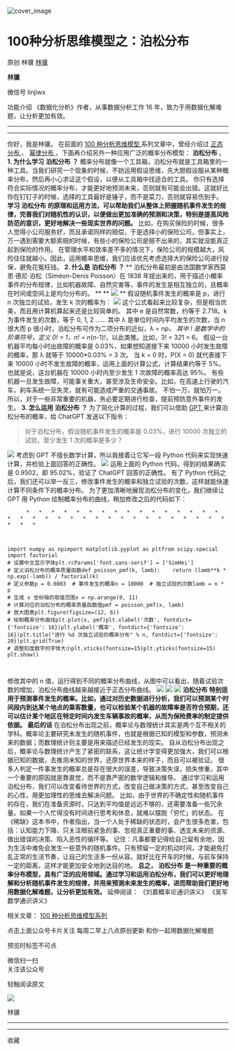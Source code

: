 ![cover_image](https://mmbiz.qpic.cn/mmbiz_jpg/giaycic3UNwo3TBGx2aNBsRG6YEw5Fuoibz7cEPKBTXYfKhNibicxOlMEv34IwmrSsA0ARDxcXQJJFicbjB0zchibtib0g/0?wx_fmt=jpeg)

#  100种分析思维模型之：泊松分布

原创  林骥  [ 林骥 ](javascript:void\(0\);)

**林骥**

微信号  linjiwx

功能介绍  《数据化分析》作者，从事数据分析工作 16 年，致力于用数据化解难题，让分析更加有效。

__ __

__ _ _ _ _

你好，我是林骥。  在前面的  [ 100 种分析思维模型
](https://mp.weixin.qq.com/mp/appmsgalbum?__biz=MzA4ODE2OTIxMw==&action=getalbum&album_id=1701638273011351554#wechat_redirect)
系列文章中，曾经介绍过  [ 正态分布
](https://mp.weixin.qq.com/s?__biz=MzA4ODE2OTIxMw==&mid=2653477503&idx=1&sn=49d9b1e1355358a85a3ae15198ff2757&scene=21#wechat_redirect)
、  [ 幂律分布
](https://mp.weixin.qq.com/s?__biz=MzA4ODE2OTIxMw==&mid=2653477556&idx=1&sn=d2642afe4a49f020d73cc73b07b075a1&scene=21#wechat_redirect)
，下面再介绍另外一种应用广泛的概率分布模型： **泊松分布** 。  **1\. 为什么学习** **泊松分布** **？**
概率分布就像一个工具箱，泊松分布就是工具箱里的一种工具。当我们研究一个现象的时候，不妨运用假设思维，先大胆假设服从某种概率分布，然后再小心求证这个假设，以便从工具箱中找适合的工具。
你只有选择符合实际情况的概率分布，才能更好地预测未来，否则就有可能会出错。这就好比你在钉钉子的时候，选择的工具最好是锤子，而不是菜刀，否则就容易伤到手。
**学习** **泊松分布**
**的原理和运用方法，可以帮助我们从整体上把握随机事件发生的规律，完善我们对随机性的认识，以便做出更加准确的预测和决策，特别是提高风险防范的意识，更好地解决一些现实世界的问题。**
比如，在购买保险的时候，很多人觉得小公司服务好，而且承诺同样的赔偿，于是选择小的保险公司，但事实上，万一遇到需要大额索赔的时候，有些小的保险公司是赔不出来的，其实就没能真正起到保险的作用。
在管理水平和效率差不多的情况下，保险公司的规模越大，风险往往就越小。因此，运用概率思维，我们应该优先考虑选择大的保险公司进行投保，避免花冤枉钱。
**2\. 什么是** **泊松分布** **？** ** 泊松分布最初是由法国数学家西莫恩·德尼·泊松（Siméon-Denis Poisson）在
1838 年提出来的，用于描述小概率事件的分布规律，比如机器故障、自然灾害等，事件的发生是相互独立的，且概率在时间或空间上是均匀分布的。  ** **
![](https://mmbiz.qpic.cn/mmbiz_jpg/giaycic3UNwo3TBGx2aNBsRG6YEw5FuoibzVArOOMOu1F2k5GAv2ReSjYowbsQYnWtFM5BusRH5Viak0YXl2YnrVSw/640?wx_fmt=jpeg)
** 假设随机事件发生的概率是 p，进行 n 次独立的试验，发生 k 次的概率为：
![](https://mmbiz.qpic.cn/mmbiz_png/giaycic3UNwo3TBGx2aNBsRG6YEw5FuoibztDib0VzH5j2ossMZ7NtKsC63MTPKBpxyY0D30WgibEC6kXwa08mesveg/640?wx_fmt=png)
这个公式看起来比较复杂，但是相当优美，而且用计算机算起来还是比较简单的。  其中 e 是自然常数，约等于 2.718。k 为事件发生的次数，等于 0, 1,
2 ……  其中 λ 是单位时间内平均发生的次数，当 n 很大而 p 很小时，泊松分布可作为二项分布的近似，λ = n*p。  其中 !
是数学中的阶乘符号，定义 0! = 1，n! = n*(n-1)!，以此类推。比如，3! = 3*2*1 = 6。  假设一台机器平均每小时出故障的概率是
0.03%，如果想知道接下来 10000 小时发生故障的概率，那 λ 就等于 10000*0.03% = 3 次。  当 k = 0 时，P(X = 0)
就代表接下来 10000 小时不发生故障的概率，运用上面的计算公式，计算结果约等于 5%。也就是说，这台机器在 10000 小时内至少发生 1
次故障的概率高达 95%。  有些机器一旦发生故障，可能事关重大，甚至涉及生命安全。比如，在高速上行驶的汽车，刹车系统一旦失灵，就有可能造成严重的交通事故。
不怕一万，就怕万一。所以，对于一些非常重要的机器，务必要定期进行检查，提前预防意外事件的发生。  **3\. 怎么运用** **泊松分布** **？**
为了简化计算的过程，我们可以借助  [ GPT
](https://mp.weixin.qq.com/s?__biz=MzA4ODE2OTIxMw==&mid=2653481745&idx=1&sn=100d8717c3a4a973871dd104e18a03ba&scene=21#wechat_redirect)
来计算泊松分布的概率，给 ChatGPT 发送以下指令：

> 对于泊松分布，假设随机事件发生的概率是 0.03%，进行 10000 次独立的试验，至少发生 1 次的概率是多少？

![](https://mmbiz.qpic.cn/mmbiz_png/giaycic3UNwo3TBGx2aNBsRG6YEw5FuoibzcYGq0MicZL4HlTro5AutpOpRzOjvxLFsMJJ41ZC3agwFibMaDumeAicMg/640?wx_fmt=png)
考虑到 GPT 不擅长数学计算，所以我接着让它写一段 Python 代码来实现快速计算，并检验上面回答的正确性。
![](https://mmbiz.qpic.cn/mmbiz_png/giaycic3UNwo3TBGx2aNBsRG6YEw5Fuoibz8dkNgsN44JcfjScetUiciaIXHF1rdDMcyLdFics5amT6r3oTSt7MXeYGQ/640?wx_fmt=png)
运用上面的 Python 代码，得到的结果确实是 0.9502，即 95.02%，验证了 ChatGPT 回答的正确性。  有了 Python
代码之后，我们还可以举一反三，修改事件发生的概率和独立试验的次数，这样就能快速计算不同条件下的概率分布。  为了更加清晰地展现泊松分布的变化，我们继续让
GPT 用 Python 绘制概率分布的曲线，稍加修改之后的代码如下：

    
          *   *   *   *   *   *   *   *   *   *   *   *   *   *   *   *   *   *   *   *   *   *   *   *   *   *   *   *   *   *   *   *   *   *   *   *   * 
    
    
    
    import numpy as npimport matplotlib.pyplot as pltfrom scipy.special import factorial  
    # 设置中文显示字体plt.rcParams['font.sans-serif'] = ['SimHei']  
    # 定义泊松分布的概率质量函数def poisson_pmf(k, lamb):    return (lamb**k * np.exp(-lamb)) / factorial(k)  
    # 定义参数p = 0.0003  # 事件发生的概率n = 10000  # 独立试验的次数lamb = n * p  
    # 生成 x 坐标轴的取值范围x = np.arange(0, 11)  
    # 计算对应的泊松分布的概率质量函数值pmf = poisson_pmf(x, lamb)  
    # 放大图表plt.figure(figsize=(12, 6))  
    # 绘制概率分布曲线plt.plot(x, pmf)plt.xlabel('次数', fontdict={'fontsize': 16})plt.ylabel('概率', fontdict={'fontsize': 16})plt.title("进行 %d 次独立试验的概率分布" % n, fontdict={'fontsize': 20})plt.grid(True)  
    # 调整刻度数字的字体大小plt.xticks(fontsize=15)plt.yticks(fontsize=15)  
    plt.show()

`  
`

修改其中的 n 值，运行得到不同的概率分布曲线，从图中可以看出，随着试验次数的增加，泊松分布曲线越来越接近于正态分布曲线。
![](https://mmbiz.qpic.cn/mmbiz_png/giaycic3UNwo3TBGx2aNBsRG6YEw5FuoibzdFgjOoOOqNaeibEDibRI7obeU7tmeiatAVJtwnsgonz5iciaFtuVz6xRXdw/640?wx_fmt=png)
![](https://mmbiz.qpic.cn/mmbiz_png/giaycic3UNwo3TBGx2aNBsRG6YEw5FuoibzAsVk6zibMNwpGT1yvI7FFaP3qmLSiaZUnKH1L9MAOkVe5HOTNED1oCng/640?wx_fmt=png)
![](https://mmbiz.qpic.cn/mmbiz_png/giaycic3UNwo3TBGx2aNBsRG6YEw5FuoibzMK3mlVFJzrAJ6GrfcTUIcegaLqdia2VcnVuOeSdtic0AOIa0U7mRTicWQ/640?wx_fmt=png)
**泊松分布**
**特别适用于预测事件发生的概率。比如，通过对历史数据进行分析，我们可以预测某个时间段内到达某个地点的乘客数量，也可以检验某个机器的故障率是否符合预期，还可以估计某个地区在特定时间内发生车辆事故的概率，从而为保险费率的制定提供依据。**
**最后的话**
在泊松分布出现之前，概率论与数理统计其实是两个互不相关的学科。概率论主要研究未发生的随机事件，也就是根据已知的模型和参数，预测未来的数据；而数理统计则主要是用来描述已经发生的现实。
自从泊松分布出现之后，概率论与数理统计产生了紧密的联系，这让统计学变得更加强大，我们可以根据已知的数据，去推测未知的世界，还原世界本来的样子，而且可以被验证。
很多人判定一件事发生的概率总是存在很大的误差，导致决策失误，损失惨重，其中一个重要的原因就是靠直觉，而不是靠严密的数学逻辑和推导。
通过学习和运用泊松分布，我们可以改变看待世界的方式，改变自己做决策的方式，甚至改变自己的心性，用更加理性的思维去解决问题。
比如，由于世界的不确定性和随机事件的存在，我们在准备资源时，只达到平均值是远远不够的，还需要准备一些冗余量。如果一个人忙得没有时间进行思考和休息，就难以摆脱「穷忙」的状态。
在《稀缺》这本书中，作者指出，当一个人处于稀缺的状态时，会产生很多危害，包括：认知能力下降、只关注眼前紧急的事、忽视真正重要的事、透支未来的资源、做出错误的决策、陷入恶性的循环等。
记住：凡事都要记得给自己留有余地，因为生活中难免会发生一些意外的随机事件。只有预留一定的机动时间，才能避免打乱正常的生活节奏，让自己的生活多一份从容。就好比在开车的时候，与前车保持一定的距离，这样才能更加安全地到达目的地。
**总之，** **泊松分布**
**是一种重要的概率分布模型，具有广泛的应用领域。通过学习和运用泊松分布，我们可以更好地理解和分析随机事件发生的规律，并用来预测未来发生的概率，进而帮助我们更好地用数据化解难题，让分析更加有效。**
延伸阅读：  《刘嘉概率论通识讲义》  《吴军数学通识讲义》

相关文章： [ 100 种分析思维模型系列
](https://mp.weixin.qq.com/mp/appmsgalbum?__biz=MzA4ODE2OTIxMw==&action=getalbum&album_id=1701638273011351554#wechat_redirect)

点击上面公众号卡片关注  每周二早上八点原创更新  和你一起用数据化解难题

预览时标签不可点

微信扫一扫  
关注该公众号



轻触阅读原文

![](http://mmbiz.qpic.cn/mmbiz_png/giaycic3UNwo3rBmMJ1emiaHxRCj3Om1wuZZCsgHvFSR3sVQrPsicIlRiaGUicJD8KCZibrmu0FzGBc6aBzfBz3HLIeDA/0?wx_fmt=png)

林骥







****



****



  收藏

